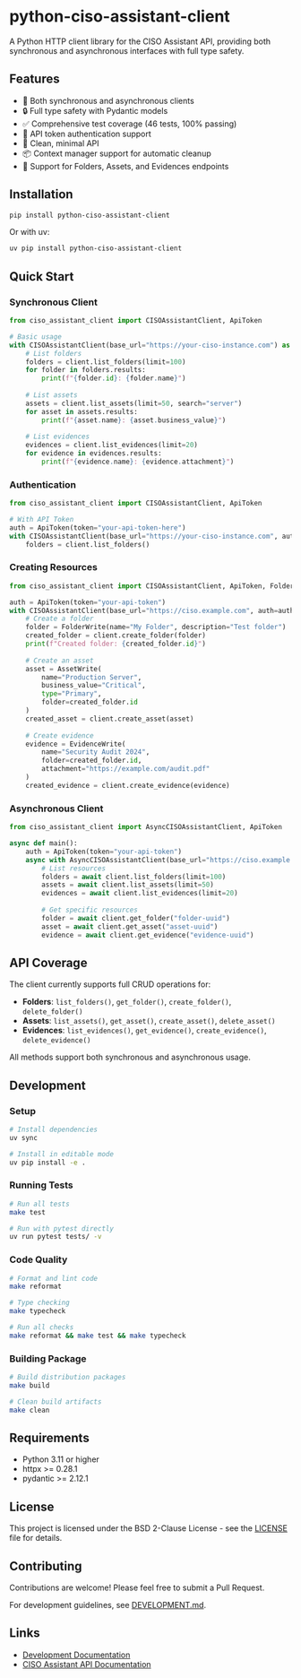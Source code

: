 # python-ciso-assistant-client

A Python HTTP client library for the CISO Assistant API, providing both synchronous and asynchronous interfaces with full type safety.

## Features

- 🔄 Both synchronous and asynchronous clients
- 🔒 Full type safety with Pydantic models
- ✅ Comprehensive test coverage (46 tests, 100% passing)
- 🔐 API token authentication support
- 🎯 Clean, minimal API
- 📦 Context manager support for automatic cleanup
- 🚀 Support for Folders, Assets, and Evidences endpoints

## Installation

```bash
pip install python-ciso-assistant-client
```

Or with uv:

```bash
uv pip install python-ciso-assistant-client
```

## Quick Start

### Synchronous Client

```python
from ciso_assistant_client import CISOAssistantClient, ApiToken

# Basic usage
with CISOAssistantClient(base_url="https://your-ciso-instance.com") as client:
    # List folders
    folders = client.list_folders(limit=100)
    for folder in folders.results:
        print(f"{folder.id}: {folder.name}")
    
    # List assets
    assets = client.list_assets(limit=50, search="server")
    for asset in assets.results:
        print(f"{asset.name}: {asset.business_value}")
    
    # List evidences
    evidences = client.list_evidences(limit=20)
    for evidence in evidences.results:
        print(f"{evidence.name}: {evidence.attachment}")
```

### Authentication

```python
from ciso_assistant_client import CISOAssistantClient, ApiToken

# With API Token
auth = ApiToken(token="your-api-token-here")
with CISOAssistantClient(base_url="https://your-ciso-instance.com", auth=auth) as client:
    folders = client.list_folders()
```

### Creating Resources

```python
from ciso_assistant_client import CISOAssistantClient, ApiToken, FolderWrite, AssetWrite, EvidenceWrite

auth = ApiToken(token="your-api-token")
with CISOAssistantClient(base_url="https://ciso.example.com", auth=auth) as client:
    # Create a folder
    folder = FolderWrite(name="My Folder", description="Test folder")
    created_folder = client.create_folder(folder)
    print(f"Created folder: {created_folder.id}")
    
    # Create an asset
    asset = AssetWrite(
        name="Production Server",
        business_value="Critical",
        type="Primary",
        folder=created_folder.id
    )
    created_asset = client.create_asset(asset)
    
    # Create evidence
    evidence = EvidenceWrite(
        name="Security Audit 2024",
        folder=created_folder.id,
        attachment="https://example.com/audit.pdf"
    )
    created_evidence = client.create_evidence(evidence)
```

### Asynchronous Client

```python
from ciso_assistant_client import AsyncCISOAssistantClient, ApiToken

async def main():
    auth = ApiToken(token="your-api-token")
    async with AsyncCISOAssistantClient(base_url="https://ciso.example.com", auth=auth) as client:
        # List resources
        folders = await client.list_folders(limit=100)
        assets = await client.list_assets(limit=50)
        evidences = await client.list_evidences(limit=20)
        
        # Get specific resources
        folder = await client.get_folder("folder-uuid")
        asset = await client.get_asset("asset-uuid")
        evidence = await client.get_evidence("evidence-uuid")
```

## API Coverage

The client currently supports full CRUD operations for:

- **Folders**: `list_folders()`, `get_folder()`, `create_folder()`, `delete_folder()`
- **Assets**: `list_assets()`, `get_asset()`, `create_asset()`, `delete_asset()`
- **Evidences**: `list_evidences()`, `get_evidence()`, `create_evidence()`, `delete_evidence()`

All methods support both synchronous and asynchronous usage.

## Development

### Setup

```bash
# Install dependencies
uv sync

# Install in editable mode
uv pip install -e .
```

### Running Tests

```bash
# Run all tests
make test

# Run with pytest directly
uv run pytest tests/ -v
```

### Code Quality

```bash
# Format and lint code
make reformat

# Type checking
make typecheck

# Run all checks
make reformat && make test && make typecheck
```

### Building Package

```bash
# Build distribution packages
make build

# Clean build artifacts
make clean
```

## Requirements

- Python 3.11 or higher
- httpx >= 0.28.1
- pydantic >= 2.12.1

## License

This project is licensed under the BSD 2-Clause License - see the [LICENSE](LICENSE) file for details.

## Contributing

Contributions are welcome! Please feel free to submit a Pull Request.

For development guidelines, see [DEVELOPMENT.md](DEVELOPMENT.md).

## Links

- [Development Documentation](./DEVELOPMENT.md)
- [CISO Assistant API Documentation](https://github.com/intuitem/ciso-assistant-community)
